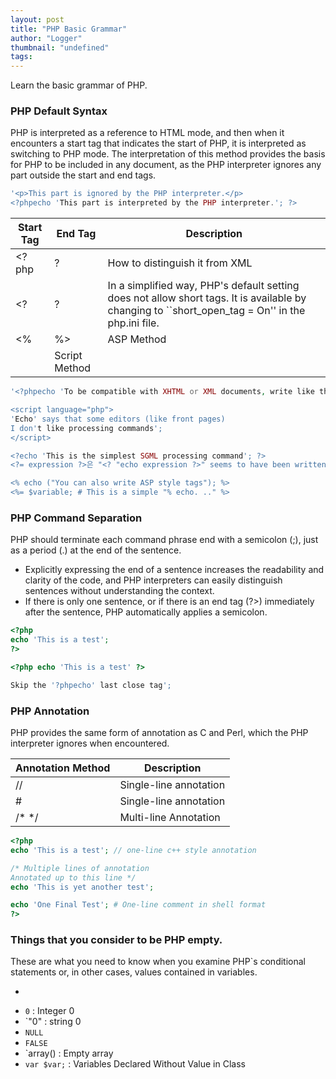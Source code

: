 ```yaml
---
layout: post
title: "PHP Basic Grammar"
author: "Logger"
thumbnail: "undefined"
tags: 
---
```



Learn the basic grammar of PHP.

### PHP Default Syntax

PHP is interpreted as a reference to HTML mode, and then when it encounters a start tag that indicates the start of PHP, it is interpreted as switching to PHP mode. The interpretation of this method provides the basis for PHP to be included in any document, as the PHP interpreter ignores any part outside the start and end tags.

```php
'<p>This part is ignored by the PHP interpreter.</p>
<?phpecho 'This part is interpreted by the PHP interpreter.'; ?>

```

| Start Tag | End Tag | Description |
| ----------------------------------------------------------------------------------------- | ----------------------------------------------------------------------------------------- | ----------------------------------------------------------------------------------------- |
| <?php | ? | How to distinguish it from XML |
| <? | ? | In a simplified way, PHP's default setting does not allow short tags. It is available by changing to ``short_open_tag = On'' in the php.ini file. |
| <% | %> | ASP Method |
| <script language="php"> | </script> | Script Method |

```php
'<?phpecho 'To be compatible with XHTML or XML documents, write like this'; ?>

<script language="php">
'Echo' says that some editors (like front pages)
I don't like processing commands';
</script>

<?echo 'This is the simplest SGML processing command'; ?>
<?= expression ?>은 "<? "echo expression ?>" seems to have been written briefly.

<% echo ("You can also write ASP style tags"); %>
<%= $variable; # This is a simple "% echo. .." %>

```

### PHP Command Separation

PHP should terminate each command phrase end with a semicolon (;), just as a period (.) at the end of the sentence.

- Explicitly expressing the end of a sentence increases the readability and clarity of the code, and PHP interpreters can easily distinguish sentences without understanding the context.
- If there is only one sentence, or if there is an end tag (?>) immediately after the sentence, PHP automatically applies a semicolon.

```php
<?php
echo 'This is a test';
?>

<?php echo 'This is a test' ?>

Skip the '?phpecho' last close tag';

```

### PHP Annotation

PHP provides the same form of annotation as C and Perl, which the PHP interpreter ignores when encountered.

| Annotation Method | Description |
| ---------- | ---------- |
| // | Single-line annotation |
| \# | Single-line annotation |
| /\* \*/ | Multi-line Annotation |

```php
<?php
echo 'This is a test'; // one-line c++ style annotation

/* Multiple lines of annotation
Annotated up to this line */
echo 'This is yet another test';

echo 'One Final Test'; # One-line comment in shell format
?>
```

### Things that you consider to be PHP empty.

These are what you need to know when you examine PHP`s conditional statements or, in other cases, values contained in variables.

- ```` : Empty string
- `0` : Integer 0
- `"0" : string 0
- `NULL`
- `FALSE`
- `array() : Empty array
- `var $var;` : Variables Declared Without Value in Class